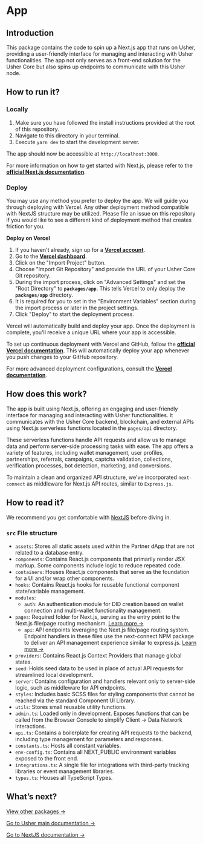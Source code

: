 # App

## Introduction

This package contains the code to spin up a Next.js app that runs on Usher, providing a user-friendly interface for managing and interacting with Usher functionalities. The app not only serves as a front-end solution for the Usher Core but also spins up endpoints to communicate with this Usher node.

## How to run it?

### Locally

1. Make sure you have followed the install instructions provided at the root of this repository.
2. Navigate to this directory in your terminal.
3. Execute `yarn dev` to start the development server.

The app should now be accessible at `http://localhost:3000`.

For more information on how to get started with Next.js, please refer to the **[official Next.js documentation](https://nextjs.org/docs/getting-started)**.

### Deploy

You may use any method you prefer to deploy the app. We will guide you through deploying with Vercel. Any other deployment method compatible with NextJS structure may be utilized. Please file an issue on this repository if you would like to see a different kind of deployment method that creates friction for you.

**Deploy on Vercel**

1. If you haven't already, sign up for a **[Vercel account](https://vercel.com/signup)**.
2. Go to the **[Vercel dashboard](https://vercel.com/dashboard)**.
3. Click on the "Import Project" button.
4. Choose "Import Git Repository" and provide the URL of your Usher Core Git repository.
5. During the import process, click on "Advanced Settings" and set the "Root Directory" to **`packages/app`**. This tells Vercel to only deploy the **`packages/app`** directory.
6. It is required for you to set in the "Environment Variables" section during the import process or later in the project settings.
7. Click "Deploy" to start the deployment process.

Vercel will automatically build and deploy your app. Once the deployment is complete, you'll receive a unique URL where your app is accessible.

To set up continuous deployment with Vercel and GitHub, follow the **[official Vercel documentation](https://vercel.com/docs/git)**. This will automatically deploy your app whenever you push changes to your GitHub repository.

For more advanced deployment configurations, consult the **[Vercel documentation](https://vercel.com/docs/configuration)**.

## How does this work?

The app is built using Next.js, offering an engaging and user-friendly interface for managing and interacting with Usher functionalities. It communicates with the Usher Core backend, blockchain, and external APIs using Next.js serverless functions located in the `pages/api` directory.

These serverless functions handle API requests and allow us to manage data and perform server-side processing tasks with ease. The app offers a variety of features, including wallet management, user profiles, partnerships, referrals, campaigns, captcha validation, collections, verification processes, bot detection, marketing, and conversions.

To maintain a clean and organized API structure, we've incorporated `next-connect` as middleware for Next.js API routes, similar to `Express.js`.

## How to read it?

We recommend you get comfortable with [NextJS](https://nextjs.org/docs/getting-started) before diving in.

### `src` File structure

- `assets`: Stores all static assets used within the Partner dApp that are not related to a database entry.
- `components`: Contains React.js components that primarily render JSX markup. Some components include logic to reduce repeated code.
- `containers`: Houses React.js components that serve as the foundation for a UI and/or wrap other components.
- `hooks`: Contains React.js hooks for reusable functional component state/variable management.
- `modules`:
	- `auth`: An authentication module for DID creation based on wallet connection and multi-wallet functionality management.
- `pages`: Required folder for Next.js, serving as the entry point to the Next.js file/page routing mechanism. [Learn more →](https://nextjs.org/docs/basic-features/pages)
	- `api`: API endpoints leveraging the Next.js file/page routing system. Endpoint handlers in these files use the next-connect NPM package to deliver an API management experience similar to express.js. [Learn more →](https://github.com/hoangvvo/next-connect)
- `providers`: Contains React.js Context Providers that manage global states.
- `seed`: Holds seed data to be used in place of actual API requests for streamlined local development.
- `server`: Contains configuration and handlers relevant only to server-side logic, such as middleware for API endpoints.
- `styles`: Includes basic SCSS files for styling components that cannot be reached via the standard Component UI Library.
- `utils`: Stores small reusable utility functions.
- `admin.ts`: Loaded only in development. Exposes functions that can be called from the Browser Console to simplify Client → Data Network interactions.
- `api.ts`: Contains a boilerplate for creating API requests to the backend, including type management for parameters and responses.
- `constants.ts`: Hosts all constant variables.
- `env-config.ts`: Contains all NEXT_PUBLIC environment variables exposed to the front end.
- `integrations.ts`: A single file for integrations with third-party tracking libraries or event management libraries.
- `types.ts`: Houses all TypeScript Types.

## What’s next?

[View other packages →](../)

[Go to Usher main documentation →](https://docs.usher.so/)

[Go to NextJS documentation →](https://nextjs.org/docs/getting-started)
